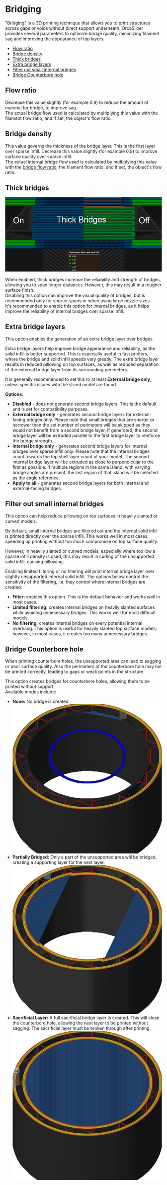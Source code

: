 # Bridging

"Bridging" is a 3D printing technique that allows you to print structures across gaps or voids without direct support underneath. OrcaSlicer provides several parameters to optimize bridge quality, minimizing filament sag and improving the appearance of top layers.

- [Flow ratio](#flow-ratio)
- [Bridge density](#bridge-density)
- [Thick bridges](#thick-bridges)
- [Extra bridge layers](#extra-bridge-layers)
- [Filter out small internal bridges](#filter-out-small-internal-bridges)
- [Bridge Counterbore hole](#bridge-counterbore-hole)

## Flow ratio

Decrease this value slightly (for example 0.9) to reduce the amount of material for bridge, to improve sag.  
The actual bridge flow used is calculated by multiplying this value with the filament flow ratio, and if set, the object's flow ratio.

## Bridge density

This value governs the thickness of the bridge layer. This is the first layer over sparse infill. Decrease this value slightly (for example 0.9) to improve surface quality over sparse infill.  
The actual internal bridge flow used is calculated by multiplying this value with the [bridge flow ratio](#flow-ratio), the filament flow ratio, and if set, the object's flow ratio.

## Thick bridges

![thick-bridges](https://github.com/SoftFever/OrcaSlicer/blob/main/doc/images/bridging/thick-bridges.png?raw=true)

When enabled, thick bridges increase the reliability and strength of bridges, allowing you to span longer distances. However, this may result in a rougher surface finish.  
Disabling this option can improve the visual quality of bridges, but is recommended only for shorter spans or when using large nozzle sizes.  
It's recommended to enable this option for internal bridges, as it helps improve the reliability of internal bridges over sparse infill.

## Extra bridge layers

This option enables the generation of an extra bridge layer over bridges.

Extra bridge layers help improve bridge appearance and reliability, as the solid infill is better supported. This is especially useful in fast printers, where the bridge and solid infill speeds vary greatly. The extra bridge layer results in reduced pillowing on top surfaces, as well as reduced separation of the external bridge layer from its surrounding perimeters.

It is generally recommended to set this to at least **External bridge only**, unless specific issues with the sliced model are found.

**Options:**

- **Disabled** - does not generate second bridge layers. This is the default and is set for compatibility purposes.
- **External bridge only** - generates second bridge layers for external-facing bridges only. Please note that small bridges that are shorter or narrower than the set number of perimeters will be skipped as they would not benefit from a second bridge layer. If generated, the second bridge layer will be extruded parallel to the first bridge layer to reinforce the bridge strength.
- **Internal bridge only** - generates second bridge layers for internal bridges over sparse infill only. Please note that the internal bridges count towards the top shell layer count of your model. The second internal bridge layer will be extruded as close to perpendicular to the first as possible. If multiple regions in the same island, with varying bridge angles are present, the last region of that island will be selected as the angle reference.
- **Apply to all** - generates second bridge layers for both internal and external-facing bridges.

## Filter out small internal bridges

This option can help reduce pillowing on top surfaces in heavily slanted or curved models.

By default, small internal bridges are filtered out and the internal solid infill is printed directly over the sparse infill. This works well in most cases, speeding up printing without too much compromise on top surface quality.

However, in heavily slanted or curved models, especially where too low a sparse infill density is used, this may result in curling of the unsupported solid infill, causing pillowing.

Enabling limited filtering or no filtering will print internal bridge layer over slightly unsupported internal solid infill. The options below control the sensitivity of the filtering, i.e. they control where internal bridges are created:

- **Filter:** enables this option. This is the default behavior and works well in most cases.
- **Limited filtering:** creates internal bridges on heavily slanted surfaces while avoiding unnecessary bridges. This works well for most difficult models.
- **No filtering:** creates internal bridges on every potential internal overhang. This option is useful for heavily slanted top surface models; however, in most cases, it creates too many unnecessary bridges.

## Bridge Counterbore hole

When printing counterbore holes, the unsupported area can lead to sagging or poor surface quality. Also the perimeters of the counterbore hole may not be printed correctly, leading to gaps or weak points in the structure.

This option creates bridges for counterbore holes, allowing them to be printed without support.  
Available modes include:

- **None:** No bridge is created.  
  ![bridge-counterbore-none](https://github.com/SoftFever/OrcaSlicer/blob/main/doc/images/bridging/bridge-counterbore-none.png?raw=true)
- **Partially Bridged:** Only a part of the unsupported area will be bridged, creating a supporting layer for the next layer.  
  ![bridge-counterbore-partially](https://github.com/SoftFever/OrcaSlicer/blob/main/doc/images/bridging/bridge-counterbore-partially.gif?raw=true)
- **Sacrificial Layer:** A full sacrificial bridge layer is created. This will close the counterbore hole, allowing the next layer to be printed without sagging. The sacrificial layer must be broken through after printing.  
  ![bridge-counterbore-sacrificial](https://github.com/SoftFever/OrcaSlicer/blob/main/doc/images/bridging/bridge-counterbore-sacrificial.png?raw=true)
